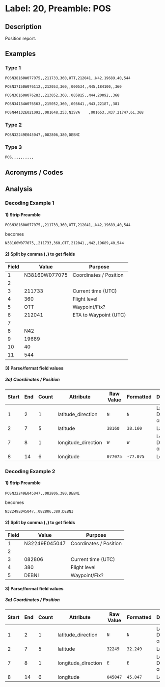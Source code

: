 # Label: 20, Preamble: POS

## Description

Position report.

## Examples

### Type 1

```
POSN38160W077075,,211733,360,OTT,212041,,N42,19689,40,544
```

```
POSN37150W076112,,212053,360,,000534,,N45,184100,,360
```

```
POSN36160W076283,,213052,360,,005815,,N44,20092,,368
```

```
POSN34134W076563,,215052,360,,003641,,N43,22187,,381
```

```
POSN44132E021092,,081648,253,NISVA    ,001653,,N37,21747,61,368
```

### Type 2

```
POSN32249E045047,,082806,380,DEBNI
```

### Type 3
```
POS,,,,,,,,,,
```

## Acronyms / Codes


## Analysis

### Decoding Example 1

#### 1) Strip Preamble

```
POSN38160W077075,,211733,360,OTT,212041,,N42,19689,40,544
```

becomes

```
N38160W077075,,211733,360,OTT,212041,,N42,19689,40,544
```

#### 2) Split by comma (`,`) to get fields

Field | Value | Purpose
----- | ----- | ----
1 | N38160W077075 | Coordinates / Position
2 | |
3 | 211733 | Current time (UTC)
4 | 360 | Flight level
5 | OTT | Waypoint/Fix?
6 | 212041 | ETA to Waypoint (UTC)
7 | |
8 | N42 |
9 | 19689 |
10 | 40 |
11 | 544 |

#### 3) Parse/format field values

##### 3a) Coordinates / Position

Start | End | Count | Attribute | Raw Value | Formatted | Description
----- | --- | ----- | --------- | --------- | --------- | -----------
1 | 2 | 1 | latitude_direction | `N` | `N` | Latitude Direction (`N` or `S`)
2 | 7 | 5 | latitude | `38160` | `38.160` | Latitude
7 | 8 | 1 | longitude_direction | `W` | `W` | Longitude Direction (`W` or `E`)
8 | 14 | 6 | longitude | `077075` | `-77.075` | Longitude




### Decoding Example 2

#### 1) Strip Preamble

```
POSN32249E045047,,082806,380,DEBNI
```

becomes

```
N32249E045047,,082806,380,DEBNI
```

#### 2) Split by comma (`,`) to get fields

Field | Value | Purpose
----- | ----- | ----
1 | N32249E045047 | Coordinates / Position
2 | |
3 | 082806 | Current time (UTC)
4 | 380 | Flight level
5 | DEBNI | Waypoint/Fix?

#### 3) Parse/format field values

##### 3a) Coordinates / Position

Start | End | Count | Attribute | Raw Value | Formatted | Description
----- | --- | ----- | --------- | --------- | --------- | -----------
1 | 2 | 1 | latitude_direction | `N` | `N` | Latitude Direction (`N` or `S`)
2 | 7 | 5 | latitude | `32249` | `32.249` | Latitude
7 | 8 | 1 | longitude_direction | `E` | `E` | Longitude Direction (`W` or `E`)
8 | 14 | 6 | longitude | `045047` | `45.047` | Longitude
